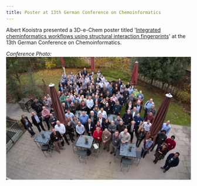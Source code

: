 ```yaml
---
title: Poster at 13th German Conference on Chemoinformatics
---
```

Albert Kooistra presented a 3D-e-Chem poster titled '<a href="https://veranstaltungen.gdch.de/tms/frontend/index.cfm?l=7380&modus=&selSiteID=Poster2017">Integrated cheminformatics workflows using structural interaction fingerprints</a>' at the 13th German Conference on Chemoinformatics.

*Conference Photo:* 
![Conference Photo GCC 2017](/assets/images/ConferencePhoto_GCC-2017.jpg)

